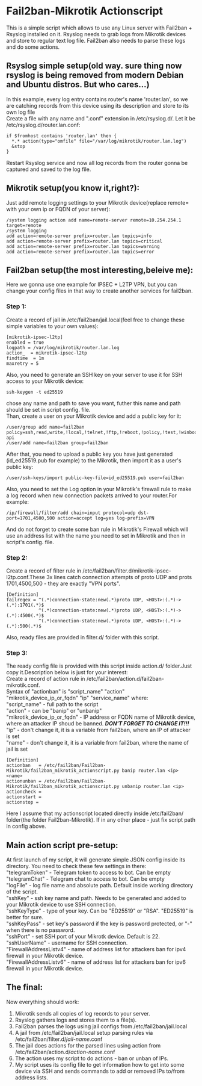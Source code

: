 
# Fail2ban-Mikrotik Actionscript

This is a simple script which allows to use any Linux server with Fail2ban + Rsyslog installed on it. Rsyslog needs to grab logs from Mikrotik devices and store to regular text log file. Fail2ban also needs to parse these logs and do some actions.  

## Rsyslog simple setup(old way. sure thing now rsyslog is being removed from modern Debian and Ubuntu distros. But who cares...)

In this example, every log entry contains router's name 'router.lan', so we are catching records from this device using its description and store to its own log file  
Create a file with any name and ".conf" extension in /etc/rsyslog.d/. Let it be /etc/rsyslog.d/router.lan.conf:
```
if $fromhost contains 'router.lan' then {
  *.* action(type="omfile" file="/var/log/mikrotik/router.lan.log")
  &stop
}
```
Restart Rsyslog service and now all log records from the router gonna be captured and saved to the log file.  

## Mikrotik setup(you know it,right?):

Just add remote logging settings to your Mikrotik device(replace remote= with your own ip or FQDN of your server):
```
/system logging action add name=remote-server remote=10.254.254.1 target=remote
/system logging
add action=remote-server prefix=router.lan topics=info
add action=remote-server prefix=router.lan topics=critical
add action=remote-server prefix=router.lan topics=warning
add action=remote-server prefix=router.lan topics=error
```

## Fail2ban setup(the most interesting,beleive me):

Here we gonna use one example for IPSEC + L2TP VPN, but you can change your config files in that way to create another services for fail2ban.  
  
### Step 1:  
Create a record of jail in /etc/fail2ban/jail.local(feel free to change these simple variables to your own values):
```
[mikrotik-ipsec-l2tp]
enabled = true
logpath = /var/log/mikrotik/router.lan.log
action_  = mikrotik-ipsec-l2tp
findtime  = 1m
maxretry = 5
```
Also, you need to generate an SSH key on your server to use it for SSH access to your Mikrotik device:  
```
ssh-keygen -t ed25519
```
chose any name and path to save you want, futher this name and path should be set in script config. file.  
Than, create a user on your Mikrotik device and add a public key for it:
```
/user/group add name=fail2ban policy=ssh,read,write,!local,!telnet,!ftp,!reboot,!policy,!test,!winbox,!password,!web,!sniff,!sensitive,!api,!romon,!rest-api
/user/add name=fail2ban group=fail2ban
```
After that, you need to upload a public key you have just generated (id_ed25519.pub for example) to the Mikrotik, then import it as a user's public key:  
```
/user/ssh-keys/import public-key-file=id_ed25519.pub user=fail2ban
```
Also, you need to set the Log option in your Mikrotik's firewall rule to make a log record when new connection packets arrived to your router.For example:  
```
/ip/firewall/filter/add chain=input protocol=udp dst-port=1701,4500,500 action=accept log=yes log-prefix=VPN
```
And do not forget to create some ban rule in Mikrotik's Firewall which will use an address list with the name you need to set in Mikrotik and then in script's config. file.  
  
### Step 2:  
Create a record of filter rule in /etc/fail2ban/filter.d/mikrotik-ipsec-l2tp.conf.These 3x lines catch connection attempts of proto UDP and prots 1701,4500,500 - they are exactly "VPN ports".
```
[Definition]
failregex = ^(.*)connection-state:new(.*)proto UDP, <HOST>:(.*)->(.*):1701(.*)$
            ^(.*)connection-state:new(.*)proto UDP, <HOST>:(.*)->(.*):4500(.*)$
            ^(.*)connection-state:new(.*)proto UDP, <HOST>:(.*)->(.*):500(.*)$
```
Also, ready files are provided in filter.d/  folder with this script.  
  
### Step 3:  

The ready config file is provided with this script inside action.d/ folder.Just copy it.Description below is just for your interest:  
Create a record of action rule in /etc/fail2ban/action.d/fail2ban-mikrotik.conf.  
Syntax of "actionban" is "script_name" "action" "mikrotik_device_ip_or_fqdn" "ip" "service_name" where:  
"script_name" - full path to the script  
"action" - can be "banip" or "unbanip"  
"mikrotik_device_ip_or_fqdn" - IP address or FQDN name of Mikrotik device, where an attacker IP shoud be banned. ***DON'T FORGET TO CHANGE IT!!!***   
"ip" - don't change it, it is a variable from fail2ban, where an IP of attacker is set  
"name" - don't change it, it is a variable from fail2ban, where the name of jail is set  
```
[Definition]
actionban   = /etc/fail2ban/Fail2ban-Mikrotik/fail2ban_mikrotik_actionscript.py banip router.lan <ip> <name>
actionunban = /etc/fail2ban/Fail2ban-Mikrotik/fail2ban_mikrotik_actionscript.py unbanip router.lan <ip>
actioncheck =
actionstart =
actionstop =
```
Here I assume that my actionscript located directly inside /etc/fail2ban/ folder(the folder Fail2ban-Mikrotik). If in any other place - just fix script path in config above.  

## Main action script pre-setup:

At first launch of my script, it will generate simple JSON config inside its directory. You need to check these few settings in there:  
"telegramToken" - Telegram token to access to bot. Can be empty  
"telegramChat"  - Telegram chat to access to bot. Can be empty  
"logFile" - log file name and absolute path. Default inside working directory of the script.  
"sshKey" - ssh key name and path. Needs to be generated and added to your Mikrotik device to use SSH connection.  
"sshKeyType" - type of your key. Can be "ED25519" or "RSA". "ED25519" is better for sure.  
"sshKeyPass" - set key's password if the key is password protected, or "-" when there is no password.  
"sshPort" - set SSH port of your Mikrotk device. Default is 22.  
"sshUserName" - username for SSH connection.  
"FirewallAddressListv4" - name of address list for attackers ban for ipv4 firewall in your Mikrotik device.  
"FirewallAddressListv6" - name of address list for attackers ban for ipv6 firewall in your Mikrotik device.  

## The final:

Now everything should work:

1. Mikrotik sends all copies of log records to your server.
2. Rsyslog gathers logs and stores them to a file(s).
3. Fail2ban parses the logs using jail configs from /etc/fail2ban/jail.local
4. A jail from /etc/fail2ban/jail.local setup parsing rules via /etc/fail2ban/filter.d/_jail-name_.conf
5. The jail does actions for the parsed lines using action from /etc/fail2ban/action.d/_action-name_.conf
6. The action uses my script to do actions - ban or unban of IPs.
7. My script uses its config file to get information how to get into some device via SSH and sends commands to add or removed IPs to/from address lists.
